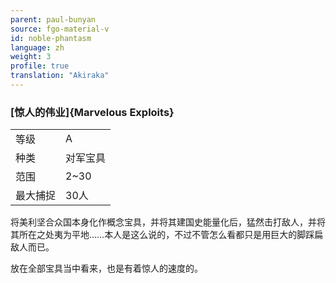 ```yaml
---
parent: paul-bunyan
source: fgo-material-v
id: noble-phantasm
language: zh
weight: 3
profile: true
translation: "Akiraka"
---
```


### [惊人的伟业]{Marvelous Exploits}

<table>
  <tr><td>等级</td><td>A</td></tr>
  <tr><td>种类</td><td>对军宝具</td></tr>
  <tr><td>范围</td><td>2~30</td></tr>
  <tr><td>最大捕捉</td><td>30人</td></tr>
</table>

将美利坚合众国本身化作概念宝具，并将其建国史能量化后，猛然击打敌人，并将其所在之处夷为平地……本人是这么说的，不过不管怎么看都只是用巨大的脚踩扁敌人而已。

放在全部宝具当中看来，也是有着惊人的速度的。
